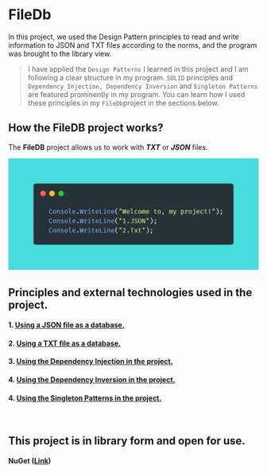 # FileDb
In this project, we used the Design Pattern principles to read and write information to JSON and TXT files according to the norms, and the program was brought to the library view.
<br>

> I have applied the ``Design Patterns`` I learned in this project and I am following a clear structure in my program.
``SOLID`` principles and ``Dependency Injection, Dependency Inversion`` and ``Singleton Patterns`` are featured prominently
in my program. You can learn how I used these principles in my ``FileDb``project in the sections below.

## How the FileDB project works?
The **FileDB** project allows us to work with ***TXT*** or ***JSON*** files.
<br>

![First Menu](/Dacuments/Images/menu-first.png)
<br>

## **Principles and external technologies used in the project.**

#### 1. [Using a JSON file as a database.](https://github.com/AslanbekHasanov/FileDb/blob/main/Dacuments/DB/JsonFile.md) 
#### 2. [Using a TXT file as a database.](https://github.com/AslanbekHasanov/FileDb/blob/main/Dacuments/DB/TxtFile.md) 
#### 3. [Using the Dependency Injection in the project.](https://github.com/AslanbekHasanov/FileDb/blob/main/Dacuments/DesignPatterns/DependencyInjection.md) 
#### 4. [Using the Dependency Inversion in the project.](https://github.com/AslanbekHasanov/FileDb/blob/main/Dacuments/DesignPatterns/DependencyInversion.md) 
#### 4. [Using the Singleton Patterns in the project.](https://github.com/AslanbekHasanov/FileDb/blob/main/Dacuments/DesignPatterns/SingletonPatterns.md) 
<br>


## This project is in library form and open for use.
#### NuGet ([Link](#))
